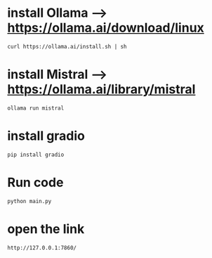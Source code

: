 
# install Ollama --> https://ollama.ai/download/linux
```
curl https://ollama.ai/install.sh | sh
```
# install Mistral --> https://ollama.ai/library/mistral
```
ollama run mistral
```
# install gradio 

```
pip install gradio
```
# Run code 
```
python main.py
```

# open the link 
```
http://127.0.0.1:7860/
```
